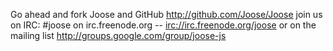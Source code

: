 Go ahead and fork Joose and GitHub http://github.com/Joose/Joose
join us on IRC: #joose on irc.freenode.org -- [irc://irc.freenode.org/joose](irc://irc.freenode.org/joose)
or on the mailing list http://groups.google.com/group/joose-js